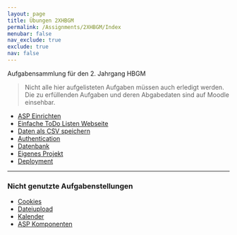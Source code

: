```yaml
---
layout: page
title: Übungen 2XHBGM
permalink: /Assignments/2XHBGM/Index
menubar: false
nav_exclude: true
exclude: true
nav: false
---
```



Aufgabensammlung für den 2. Jahrgang HBGM

> Nicht alle hier aufgelisteten Aufgaben müssen auch erledigt werden. Die zu erfüllenden Aufgaben und deren Abgabedaten sind auf Moodle einsehbar.

- [ASP Einrichten](/Assignments/2XHBGM/FirstProject)
- [Einfache ToDo Listen Webseite](/404.html)
- [Daten als CSV speichern](/Assignments/2XHBGM/CSV)
- [Authentication](/Assignments/2XHBGM/Authentication)
- [Datenbank](/Assignments/2XHBGM/Database)
- [Eigenes Projekt](/404.html)
- [Deployment](/404.html)

<hr>

### Nicht genutzte Aufgabenstellungen

- [Cookies](https://learn.microsoft.com/en-us/aspnet/web-api/overview/advanced/http-cookies)
- [Dateiupload](https://learn.microsoft.com/en-us/aspnet/core/mvc/models/file-uploads?view=aspnetcore-8.0)
- [Kalender](https://stackoverflow.com/questions/51015825/c-sharp-razor-dynamic-calendar-using-html-table-in-asp-net)
- [ASP Komponenten](https://learn.microsoft.com/en-us/aspnet/core/blazor/components/?view=aspnetcore-8.0)